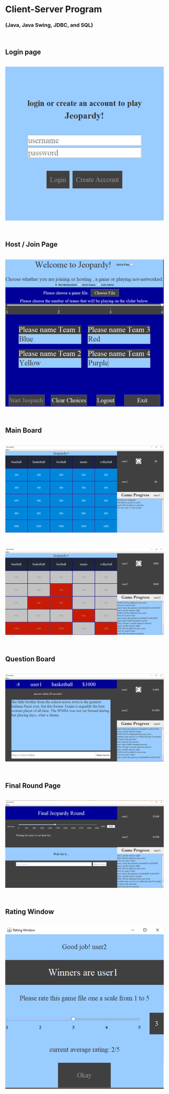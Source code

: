 # Client-Server Program
### (Java, Java Swing, JDBC, and SQL)
&nbsp;
&nbsp;
&nbsp;
&nbsp;
## Login page
&nbsp;
![alt text](https://github.com/whl827/Jeopardy/blob/master/Jeopardy%20Game%20Picture/1%20Login%20Page.PNG)

&nbsp;
&nbsp;
## Host / Join Page
&nbsp;
![alt text](https://github.com/whl827/Jeopardy/blob/master/Jeopardy%20Game%20Picture/2%20Start%20Page.PNG)

&nbsp;
&nbsp;
## Main Board
&nbsp;
![alt text](https://github.com/whl827/Jeopardy/blob/master/Jeopardy%20Game%20Picture/7%20Main%20(0).PNG)

&nbsp;
&nbsp;

![alt text](https://github.com/whl827/Jeopardy/blob/master/Jeopardy%20Game%20Picture/7%20Main%20(5).PNG)

&nbsp;
&nbsp;
## Question Board
&nbsp;
![alt text](https://github.com/whl827/Jeopardy/blob/master/Jeopardy%20Game%20Picture/8%20question%20page%20(2).PNG)

&nbsp;
&nbsp;
## Final Round Page
&nbsp;
![alt text](https://github.com/whl827/Jeopardy/blob/master/Jeopardy%20Game%20Picture/9%20final%20round%20(2).PNG)

&nbsp;
&nbsp;
## Rating Window
&nbsp;
![alt text](https://github.com/whl827/Jeopardy/blob/master/Jeopardy%20Game%20Picture/9%20rating%20window.PNG)
